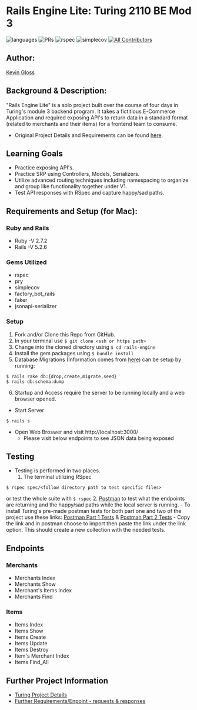 # Rails Engine Lite: Turing 2110 BE Mod 3

![languages](https://img.shields.io/github/languages/top/kevingloss/rails-engine?color=red)
![PRs](https://img.shields.io/github/issues-pr-closed/kevingloss/rails-engine)
![rspec](https://img.shields.io/gem/v/rspec?color=blue&label=rspec)
![simplecov](https://img.shields.io/gem/v/simplecov?color=blue&label=simplecov) <!-- ALL-CONTRIBUTORS-BADGE:START - Do not remove or modify this section -->
[![All Contributors](https://img.shields.io/badge/contributors-1-orange.svg?style=flat)](#contributors-)
<!-- ALL-CONTRIBUTORS-BADGE:END -->

## Author:
[Kevin Gloss](https://github.com/kevingloss)

## Background & Description:

"Rails Engine Lite" is a solo project built over the course of four days in Turing's module 3 backend program. It takes a fictitious E-Commerce Application and required exposing API's to return data in a standard format (related to merchants and their items) for a frontend team to consume.
- Original Project Details and Requirements can be found [here](https://backend.turing.edu/module3/projects/rails_engine_lite/).

## Learning Goals
- Practice exposing API's.
- Practice SRP using Controllers, Models, Serializers.
- Utilize advanced routing techniques including namespacing to organize and group like functionality together under V1.
- Test API responses with RSpec and capture happy/sad paths.

## Requirements and Setup (for Mac):
### Ruby and Rails
- Ruby -V 2.7.2
- Rails -V 5.2.6
### Gems Utilized
- rspec
- pry
- simplecov
- factory_bot_rails
- faker
- jsonapi-serializer
### Setup
1. Fork and/or Clone this Repo from GitHub.
2. In your terminal use `$ git clone <ssh or https path>`
3. Change into the cloned directory using `$ cd rails-engine`
4. Install the gem packages using `$ bundle install`
5. Database Migrations (Information comes from [here](rails-engine-development.pgdump)) can be setup by running:
```shell
$ rails rake db:{drop,create,migrate,seed}
$ rails db:schema:dump
```
6. Startup and Access require the server to be running locally and a web browser opened.
  - Start Server
```shell
$ rails s
```
 - Open Web Broswer and visit http://localhost:3000/
   - Please visit below endpoints to see JSON data being exposed

## Testing
 - Testing is performed in two places.
   1. The terminal utilizing RSpec
 ```shell
 $ rspec spec/<follow directory path to test specific files>
 ```
   or test the whole suite with `$ rspec`
   2. [Postman](https://www.postman.com/) to test what the endpoints are returning and the happy/sad paths while the local server is running. 
    - To install Turing's pre-made postman tests for both part one and two of the project use these links: [Postman Part 1 Tests](https://backend.turing.edu/module3/projects/rails_engine_lite/RailsEngineSection1.postman_collection.json) & [Postman Part 2 Tests](https://backend.turing.edu/module3/projects/rails_engine_lite/RailsEngineSection2.postman_collection.json)
    - Copy the link and in postman choose to import then paste the link under the link option. This should create a new collection with the needed tests.

## Endpoints
### Merchants
 - Merchants Index
 - Merchants Show
 - Merchant's Items Index
 - Merchants Find
### Items
 - Items Index
 - Items Show
 - Items Create
 - Items Update
 - Items Destroy
 - Item's Merchant Index
 - Items Find_All

## Further Project Information
 - [Turing Project Details](https://backend.turing.edu/module3/projects/rails_engine_lite/)
 - [Further Requirements/Enpoint - requests & responses](https://backend.turing.edu/module3/projects/rails_engine_lite/requirements)

